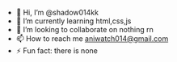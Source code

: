- 👋 Hi, I’m @shadow014kk
- 🌱 I’m currently learning html,css,js
- 💞️ I’m looking to collaborate on nothing rn
- 📫 How to reach me aniwatch014@gmail.com
- ⚡ Fun fact: there is none

<!---
shadow014kk/shadow014kk is a ✨ special ✨ repository because its `README.md` (this file) appears on your GitHub profile.
You can click the Preview link to take a look at your changes.
--->
